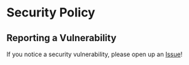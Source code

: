 # Security Policy

## Reporting a Vulnerability

If you notice a security vulnerability, please open up an [Issue](https://github.com/Jonak-Adipta-Kalita/JAK-Command-Line-Tool/issues)!
